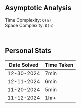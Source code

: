 ## Asymptotic Analysis  
Time Complexity: `O(n)`  
Space Complexity: `O(n)`  

&nbsp;  

## Personal Stats
| Date Solved | Time Taken |
| ----------- | ---------- |
| 12-30-2024  | 7min |  
| 12-11-2024  | 6min |  
| 11-20-2024  | 5min |  
| 11-12-2024  | 1hr+ |  
